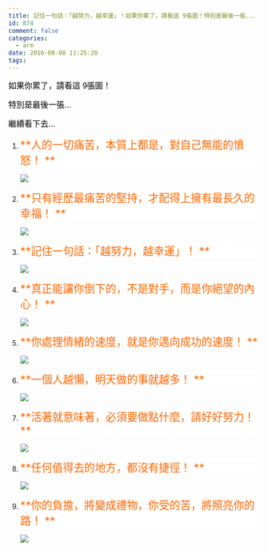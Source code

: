 ```yaml
---
title: 記住一句話：「越努力，越幸運」！如果你累了，請看這 9張圖！特別是最後一張...
id: 874
comment: false
categories:
  - arm
date: 2016-08-08 11:25:28
tags:
---
```


<span style="color:black; font-size:12pt"><span style="font-family:宋体">如果你累了，請看這</span><span style="font-family:Arial"> 9</span><span style="font-family:宋体">張圖！</span><span style="font-family:Arial">
			</span></span>

<!-- more -->
<span style="color:black; font-size:12pt"><span style="font-family:宋体">特別是最後一張</span><span style="font-family:Arial">...
</span></span>

<span style="color:black; font-size:12pt"><span style="font-family:宋体">繼續看下去</span><span style="font-family:Arial">... 
</span></span>

1.  <div style="background: white"><span style="color:#ff6600; font-size:16pt">**<span style="font-family:宋体">人的一切痛苦，本質上都是，對自己無能的憤怒！</span><span style="font-family:Arial">
						</span>**</span></div>

    ![](http://www.madhex.com/wp-content/uploads/2016/08/080816_0325_1.jpg)<span style="color:black; font-family:Arial; font-size:12pt">
				</span>

2.  <div style="background: white"><span style="color:#ff6600; font-size:16pt">**<span style="font-family:宋体">只有經歷最痛苦的堅持，才配得上擁有最長久的幸福！</span><span style="font-family:Arial">
						</span>**</span></div>

    ![](http://www.madhex.com/wp-content/uploads/2016/08/080816_0325_2.jpg)<span style="color:black; font-family:Arial; font-size:12pt">
				</span>

3.  <div style="background: white"><span style="color:#ff6600; font-size:16pt">**<span style="font-family:宋体">記住一句話：「越努力，越幸運」！</span><span style="font-family:Arial">
						</span>**</span></div>

    ![](http://www.madhex.com/wp-content/uploads/2016/08/080816_0325_3.jpg)<span style="color:black; font-family:Arial; font-size:12pt">
				</span>

4.  <div style="background: white"><span style="color:#ff6600; font-size:16pt">**<span style="font-family:宋体">真正能讓你倒下的，不是對手，而是你絕望的內心！</span><span style="font-family:Arial">
						</span>**</span></div>

    ![](http://www.madhex.com/wp-content/uploads/2016/08/080816_0325_4.jpg)<span style="color:black; font-family:Arial; font-size:12pt">
				</span>

5.  <div style="background: white"><span style="color:#ff6600; font-size:16pt">**<span style="font-family:宋体">你處理情緒的速度，就是你邁向成功的速度！</span><span style="font-family:Arial">
						</span>**</span></div>

    ![](http://www.madhex.com/wp-content/uploads/2016/08/080816_0325_5.jpg)<span style="color:black; font-family:Arial; font-size:12pt">
				</span>

6.  <div style="background: white"><span style="color:#ff6600; font-size:16pt">**<span style="font-family:宋体">一個人越懶，明天做的事就越多！</span><span style="font-family:Arial">
						</span>**</span></div>

    ![](http://www.madhex.com/wp-content/uploads/2016/08/080816_0325_6.jpg)<span style="color:black; font-family:Arial; font-size:12pt">
				</span>

7.  <div style="background: white"><span style="color:#ff6600; font-size:16pt">**<span style="font-family:宋体">活著就意味著，必須要做點什麼，請好好努力！</span><span style="font-family:Arial">
						</span>**</span></div>

    ![](http://www.madhex.com/wp-content/uploads/2016/08/080816_0325_7.jpg)<span style="color:black; font-family:Arial; font-size:12pt">
				</span>

8.  <div style="background: white"><span style="color:#ff6600; font-size:16pt">**<span style="font-family:宋体">任何值得去的地方，都沒有捷徑！</span><span style="font-family:Arial">
						</span>**</span></div>

    ![](http://www.madhex.com/wp-content/uploads/2016/08/080816_0325_8.jpg)<span style="color:black; font-family:Arial; font-size:12pt">
				</span>

9.  <div style="background: white"><span style="color:#ff6600; font-size:16pt">**<span style="font-family:宋体">你的負擔，將變成禮物，你受的苦，將照亮你的路！</span><span style="font-family:Arial">
						</span>**</span></div>

    ![](http://www.madhex.com/wp-content/uploads/2016/08/080816_0325_9.jpg)<span style="color:black; font-family:Arial; font-size:12pt">
				</span>

<span style="color:black; font-family:Arial; font-size:12pt"> 
</span>
